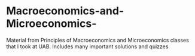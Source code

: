 # Macroeconomics-and-Microeconomics-
Material from Principles of Macroeconomics and Microeconomics classes that I took at UAB. Includes many important solutions and quizzes
